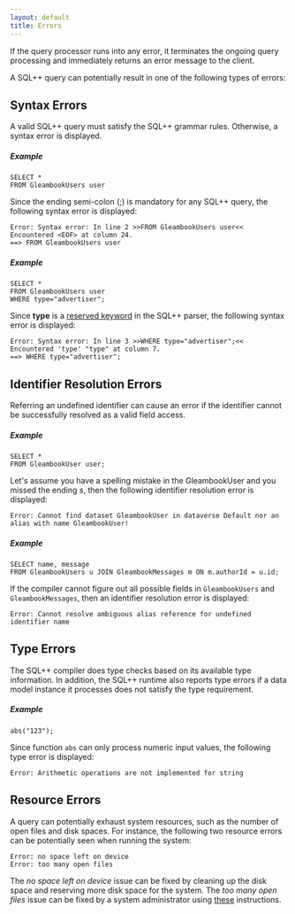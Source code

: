 ```yaml
---
layout: default
title: Errors
---
```


If the query processor runs into any error, it
terminates the ongoing query processing and
immediately returns an error message to the client.

A SQL++ query can potentially result in one of the following types of errors:

## <a id="Syntax_errors">Syntax Errors</a>
A valid SQL++ query must satisfy the SQL++ grammar rules.
Otherwise, a syntax error is displayed.

##### Example

    SELECT *
    FROM GleambookUsers user

Since the ending semi-colon (;) is mandatory for any SQL++ query,
the following syntax error is displayed:

    Error: Syntax error: In line 2 >>FROM GleambookUsers user<< Encountered <EOF> at column 24.
    ==> FROM GleambookUsers user

##### Example

    SELECT *
    FROM GleambookUsers user
    WHERE type="advertiser";

Since **type** is a [reserved keyword](appendix_1_keywords.html) in the SQL++ parser, the following syntax error is displayed:

    Error: Syntax error: In line 3 >>WHERE type="advertiser";<< Encountered 'type' "type" at column 7.
    ==> WHERE type="advertiser";


## <a id="Identifier_resolution_errors">Identifier Resolution Errors</a>
Referring an undefined identifier can cause an error if the identifier
cannot be successfully resolved as a valid field access.

##### Example

    SELECT *
    FROM GleambookUser user;

Let's assume you have a spelling mistake in the GleambookUser and you missed the ending *s*,
then the following identifier resolution error is displayed:

    Error: Cannot find dataset GleambookUser in dataverse Default nor an alias with name GleambookUser!

##### Example

    SELECT name, message
    FROM GleambookUsers u JOIN GleambookMessages m ON m.authorId = u.id;

If the compiler cannot figure out all possible fields in
`GleambookUsers` and `GleambookMessages`,
then an identifier resolution error is displayed:

    Error: Cannot resolve ambiguous alias reference for undefined identifier name


## <a id="Type_errors">Type Errors</a>

The SQL++ compiler does type checks based on its available type information.
In addition, the SQL++ runtime also reports type errors if a data model instance
it processes does not satisfy the type requirement.

##### Example

    abs("123");

Since function `abs` can only process numeric input values, the following type error is displayed:

    Error: Arithmetic operations are not implemented for string


## <a id="Resource_errors">Resource Errors</a>
A query can potentially exhaust system resources, such
as the number of open files and disk spaces.
For instance, the following two resource errors can be potentially seen when running the system:

    Error: no space left on device
    Error: too many open files

The *no space left on device* issue can be fixed by
cleaning up the disk space and reserving more disk space for the system.
The *too many open files* issue can be fixed by a system
administrator using
[these](https://easyengine.io/tutorials/linux/increase-open-files-limit/) instructions.
